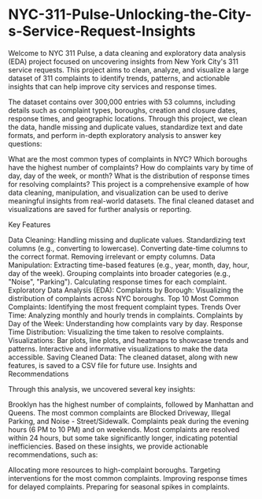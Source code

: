 # NYC-311-Pulse-Unlocking-the-City-s-Service-Request-Insights

Welcome to NYC 311 Pulse, a data cleaning and exploratory data analysis (EDA) project focused on uncovering insights from New York City's 311 service requests. This project aims to clean, analyze, and visualize a large dataset of 311 complaints to identify trends, patterns, and actionable insights that can help improve city services and response times.

The dataset contains over 300,000 entries with 53 columns, including details such as complaint types, boroughs, creation and closure dates, response times, and geographic locations. Through this project, we clean the data, handle missing and duplicate values, standardize text and date formats, and perform in-depth exploratory analysis to answer key questions:

What are the most common types of complaints in NYC?
Which boroughs have the highest number of complaints?
How do complaints vary by time of day, day of the week, or month?
What is the distribution of response times for resolving complaints?
This project is a comprehensive example of how data cleaning, manipulation, and visualization can be used to derive meaningful insights from real-world datasets. The final cleaned dataset and visualizations are saved for further analysis or reporting.

Key Features

Data Cleaning:
Handling missing and duplicate values.
Standardizing text columns (e.g., converting to lowercase).
Converting date-time columns to the correct format.
Removing irrelevant or empty columns.
Data Manipulation:
Extracting time-based features (e.g., year, month, day, hour, day of the week).
Grouping complaints into broader categories (e.g., "Noise", "Parking").
Calculating response times for each complaint.
Exploratory Data Analysis (EDA):
Complaints by Borough: Visualizing the distribution of complaints across NYC boroughs.
Top 10 Most Common Complaints: Identifying the most frequent complaint types.
Trends Over Time: Analyzing monthly and hourly trends in complaints.
Complaints by Day of the Week: Understanding how complaints vary by day.
Response Time Distribution: Visualizing the time taken to resolve complaints.
Visualizations:
Bar plots, line plots, and heatmaps to showcase trends and patterns.
Interactive and informative visualizations to make the data accessible.
Saving Cleaned Data:
The cleaned dataset, along with new features, is saved to a CSV file for future use.
Insights and Recommendations

Through this analysis, we uncovered several key insights:

Brooklyn has the highest number of complaints, followed by Manhattan and Queens.
The most common complaints are Blocked Driveway, Illegal Parking, and Noise - Street/Sidewalk.
Complaints peak during the evening hours (6 PM to 10 PM) and on weekends.
Most complaints are resolved within 24 hours, but some take significantly longer, indicating potential inefficiencies.
Based on these insights, we provide actionable recommendations, such as:

Allocating more resources to high-complaint boroughs.
Targeting interventions for the most common complaints.
Improving response times for delayed complaints.
Preparing for seasonal spikes in complaints.

